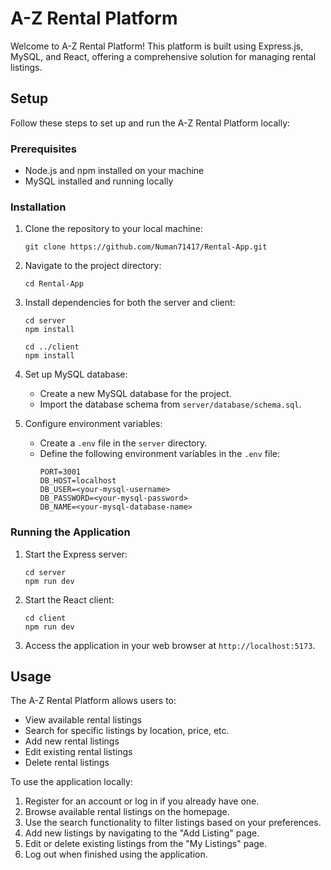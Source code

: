 
# A-Z Rental Platform

Welcome to A-Z Rental Platform! This platform is built using Express.js, MySQL, and React, offering a comprehensive solution for managing rental listings.

## Setup

Follow these steps to set up and run the A-Z Rental Platform locally:

### Prerequisites

- Node.js and npm installed on your machine
- MySQL installed and running locally

### Installation

1. Clone the repository to your local machine:

   ```
   git clone https://github.com/Numan71417/Rental-App.git
   ```

2. Navigate to the project directory:

   ```
   cd Rental-App
   ```

3. Install dependencies for both the server and client:

   ```
   cd server
   npm install
   
   cd ../client
   npm install
   ```

4. Set up MySQL database:

   - Create a new MySQL database for the project.
   - Import the database schema from `server/database/schema.sql`.

5. Configure environment variables:

   - Create a `.env` file in the `server` directory.
   - Define the following environment variables in the `.env` file:
     ```
     PORT=3001
     DB_HOST=localhost
     DB_USER=<your-mysql-username>
     DB_PASSWORD=<your-mysql-password>
     DB_NAME=<your-mysql-database-name>
     ```

### Running the Application

1. Start the Express server:

   ```
   cd server
   npm run dev
   ```

2. Start the React client:

   ```
   cd client
   npm run dev
   ```

3. Access the application in your web browser at `http://localhost:5173`.

## Usage

The A-Z Rental Platform allows users to:

- View available rental listings
- Search for specific listings by location, price, etc.
- Add new rental listings
- Edit existing rental listings
- Delete rental listings

To use the application locally:

1. Register for an account or log in if you already have one.
2. Browse available rental listings on the homepage.
3. Use the search functionality to filter listings based on your preferences.
4. Add new listings by navigating to the "Add Listing" page.
5. Edit or delete existing listings from the "My Listings" page.
6. Log out when finished using the application.


